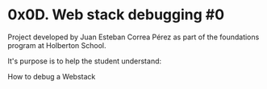 # 0x0D. Web stack debugging #0

Project developed by Juan Esteban Correa Pérez as part of the foundations program at Holberton School.

It's purpose is to help the student understand:

How to debug a Webstack<br />
